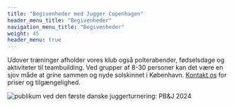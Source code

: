 ```yaml
---
title: "Begivenheder med Jugger Copenhagen"
header_menu_title: "Begivenheder"
navigation_menu_title: "Begivenheder"
weight: 45
header_menu: true
---
```


Udover træninger afholder vores klub også polterabender, fødselsdage og aktiviteter til teambuilding. Ved grupper af 8-30 personer kan det være en sjov måde at grine sammen og nyde solskinnet i København. [Kontakt os](/#contact) for priser og tilgængelighed.

![publikum ved den første danske juggerturnering: PB&J 2024](/images/crowd.webp)
